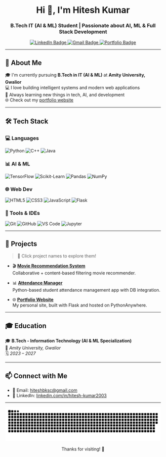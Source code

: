 <h1 align="center">Hi 👋, I'm Hitesh Kumar</h1>
<h3 align="center">B.Tech IT (AI & ML) Student | Passionate about AI, ML & Full Stack Development</h3>

<p align="center">
  <a href="https://www.linkedin.com/in/hitesh-kumar2003/" target="_blank">
    <img src="https://img.shields.io/badge/LinkedIn-Hitesh%20Kumar-blue?logo=linkedin" alt="LinkedIn Badge"/>
  </a>
  <a href="mailto:hiteshbksc@gmail.com">
    <img src="https://img.shields.io/badge/Gmail-hiteshbksc@gmail.com-red?logo=gmail&logoColor=white" alt="Gmail Badge"/>
  </a>
  <a href="https://hiteshkr.pythonanywhere.com/" target="_blank">
    <img src="https://img.shields.io/badge/Portfolio-hiteshkr.pythonanywhere.com-brightgreen?logo=python&logoColor=white" alt="Portfolio Badge"/>
  </a>
</p>

---

## 🚀 About Me

🎓 I'm currently pursuing **B.Tech in IT (AI & ML)** at **Amity University, Gwalior**  
💻 I love building intelligent systems and modern web applications  
🌱 Always learning new things in tech, AI, and development  
🌐 Check out my [portfolio website](https://hiteshkr.pythonanywhere.com/)

---

## 🛠️ Tech Stack

### 💻 Languages
![Python](https://img.shields.io/badge/Python-3776AB?style=for-the-badge&logo=python&logoColor=white)
![C++](https://img.shields.io/badge/C++-00599C?style=for-the-badge&logo=cplusplus&logoColor=white)
![Java](https://img.shields.io/badge/Java-ED8B00?style=for-the-badge&logo=java&logoColor=white)

### 📊 AI & ML
![TensorFlow](https://img.shields.io/badge/TensorFlow-FF6F00?style=for-the-badge&logo=tensorflow&logoColor=white)
![Scikit-Learn](https://img.shields.io/badge/Scikit--Learn-F7931E?style=for-the-badge&logo=scikit-learn&logoColor=white)
![Pandas](https://img.shields.io/badge/Pandas-150458?style=for-the-badge&logo=pandas&logoColor=white)
![NumPy](https://img.shields.io/badge/NumPy-013243?style=for-the-badge&logo=numpy&logoColor=white)

### 🌐 Web Dev
![HTML5](https://img.shields.io/badge/HTML5-E34F26?style=for-the-badge&logo=html5&logoColor=white)
![CSS3](https://img.shields.io/badge/CSS3-1572B6?style=for-the-badge&logo=css3&logoColor=white)
![JavaScript](https://img.shields.io/badge/JavaScript-F7DF1E?style=for-the-badge&logo=javascript&logoColor=black)
![Flask](https://img.shields.io/badge/Flask-000000?style=for-the-badge&logo=flask&logoColor=white)

### 🔧 Tools & IDEs
![Git](https://img.shields.io/badge/Git-F05032?style=for-the-badge&logo=git&logoColor=white)
![GitHub](https://img.shields.io/badge/GitHub-181717?style=for-the-badge&logo=github&logoColor=white)
![VS Code](https://img.shields.io/badge/VSCode-007ACC?style=for-the-badge&logo=visual-studio-code&logoColor=white)
![Jupyter](https://img.shields.io/badge/Jupyter-F37626?style=for-the-badge&logo=jupyter&logoColor=white)

---

## 📂 Projects

> 🔗 Click project names to explore them!

- 🎬 **[Movie Recommendation System](#)**  
  Collaborative + content-based filtering movie recommender.

- 📊 **[Attendance Manager](#)**  
  Python-based student attendance management app with DB integration.

- 🌐 **[Portfolio Website](https://hiteshkr.pythonanywhere.com/)**  
  My personal site, built with Flask and hosted on PythonAnywhere.

---

## 🎓 Education

🎓 **B.Tech - Information Technology (AI & ML Specialization)**  
📍 *Amity University, Gwalior*  
🗓️ *2023 – 2027*

---

## 📫 Connect with Me

- 📧 Email: [hiteshbksc@gmail.com](mailto:hiteshbksc@gmail.com)  
- 💼 LinkedIn: [linkedin.com/in/hitesh-kumar2003](https://www.linkedin.com/in/hitesh-kumar2003)

---

<p align="center">
  <img src="https://github.com/officialhitesh/officialhitesh/blob/output/github-snake-dark.svg" alt="Snake animation">
</p>

<p align="center">Thanks for visiting! 🚀</p>
